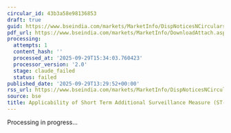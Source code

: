 ```yaml
---
circular_id: 43b3a58e98136853
draft: true
guid: https://www.bseindia.com/markets/MarketInfo/DispNoticesNCirculars.aspx?Noticeid={E474B1A1-8351-4488-AC7C-0D90C1630015}&noticeno=20250929-70&dt=09/29/2025&icount=70&totcount=83&flag=0
pdf_url: https://www.bseindia.com/markets/MarketInfo/DownloadAttach.aspx?id=20250929-70&attachedId=324db001-13e1-4110-9707-ec1494e4d655
processing:
  attempts: 1
  content_hash: ''
  processed_at: '2025-09-29T15:34:03.760423'
  processor_version: '2.0'
  stage: claude_failed
  status: failed
published_date: '2025-09-29T13:29:52+00:00'
rss_url: https://www.bseindia.com/markets/MarketInfo/DispNoticesNCirculars.aspx?Noticeid={E474B1A1-8351-4488-AC7C-0D90C1630015}&noticeno=20250929-70&dt=09/29/2025&icount=70&totcount=83&flag=0
source: bse
title: Applicability of Short Term Additional Surveillance Measure (ST-ASM)
---
```


Processing in progress...